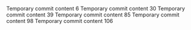 Temporary commit content 6
Temporary commit content 30
Temporary commit content 39
Temporary commit content 85
Temporary commit content 98
Temporary commit content 106
